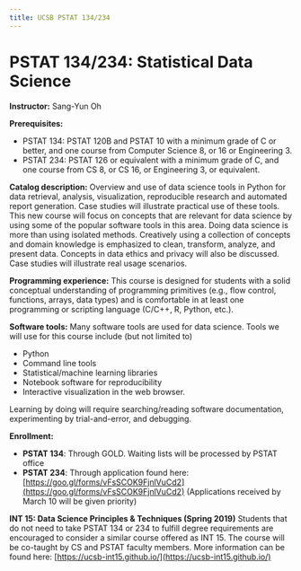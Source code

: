 ```yaml
---
title: UCSB PSTAT 134/234
---
```


# PSTAT 134/234: Statistical Data Science

**Instructor:** Sang-Yun Oh

**Prerequisites:**
- PSTAT 134: PSTAT 120B and PSTAT 10 with a minimum grade of C or better, and one course from Computer Science 8, or 16 or Engineering 3.
- PSTAT 234: PSTAT 126 or equivalent with a minimum grade of C, and one course from CS 8, or CS 16, or Engineering 3, or equivalent.

**Catalog description:** Overview and use of data science tools in Python for data retrieval, analysis, visualization, reproducible research and automated report generation. Case studies will illustrate practical use of these tools.  This new course will focus on concepts that are relevant for data science by using some of the popular software tools in this area. Doing data science is more than using isolated methods. Creatively using a collection of concepts and domain knowledge is emphasized to clean, transform, analyze, and present data. Concepts in data ethics and privacy will also be discussed. Case studies will illustrate real usage scenarios.

**Programming experience:** This course is designed for students with a solid conceptual understanding of programming primitives (e.g., flow control, functions, arrays, data types) and is comfortable in at least one programming or scripting language (C/C++, R, Python, etc.).

**Software tools:** Many software tools are used for data science. Tools we will use for this course include (but not limited to)
- Python
- Command line tools 
- Statistical/machine learning libraries
- Notebook software for reproducibility
- Interactive visualization in the web browser.

Learning by doing will require searching/reading software documentation, experimenting by trial-and-error, and debugging.

**Enrollment:** 
- **PSTAT 134**: Through GOLD. Waiting lists will be processed by PSTAT office
- **PSTAT 234**: Through application found here: [https://goo.gl/forms/vFsSCOK9FjnlVuCd2](https://goo.gl/forms/vFsSCOK9FjnlVuCd2) (Applications received by March 10 will be given priority)

**INT 15: Data Science Principles & Techniques (Spring 2019)**
Students that do not need to take PSTAT 134 or 234 to fulfill degree requirements are encouraged to consider a similar course offered as INT 15. The course will be co-taught by CS and PSTAT faculty members. More information can be found here: [https://ucsb-int15.github.io/](https://ucsb-int15.github.io/)



